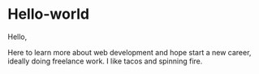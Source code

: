 # Hello-world
Hello, 

Here to learn more about web development and hope start a new career, ideally doing freelance work. 
I like tacos and spinning fire. 
